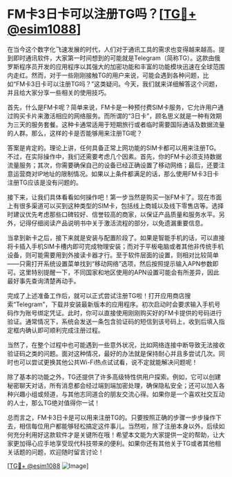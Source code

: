 # FM卡3日卡可以注册TG吗？[[TG💪+ @esim1088](https://t.me/s/esim1088)]

在当今这个数字化飞速发展的时代，人们对于通讯工具的需求也变得越来越高。提到即时通讯软件，大家第一时间想到的可能就是Telegram（简称TG）。这款由俄罗斯程序员开发的应用程序以其强大的加密功能和丰富的功能模块迅速在全球范围内走红。然而，对于一些刚刚接触TG的用户来说，可能会遇到各种问题，比如“FM卡3日卡可以注册TG吗？”这类疑问。今天，我们就来详细解答这个问题，并且给大家分享一些相关的使用技巧。

首先，什么是FM卡呢？简单来说，FM卡是一种预付费SIM卡服务，它允许用户通过购买卡片来激活相应的网络服务。而所谓的“3日卡”，顾名思义就是一种有效期为三天的服务套餐。这种卡通常适用于短期旅行或者临时需要国际通话及数据流量的人群。那么，这样的卡是否能够用来注册TG呢？

答案是肯定的。理论上讲，任何具备正常上网功能的SIM卡都可以用来注册TG。不过，在实际操作中，我们还需要考虑几个因素。首先，你的FM卡必须支持数据流量服务；其次，你需要确保自己的设备已经正确设置了移动网络；最后，还要注意运营商对IP地址的限制情况。如果以上条件都满足的话，那么使用FM卡3日卡注册TG应该是没有问题的。

接下来，让我们具体看看如何操作吧！第一步当然是购买一张FM卡了。现在市面上有很多渠道可以买到这种类型的SIM卡，包括线上商城以及线下零售店等。选择时建议优先考虑那些口碑较好、信誉较高的商家，以保证产品质量和服务水平。另外，记得仔细阅读产品说明书中关于激活流程的部分，以免遗漏重要信息。

当拿到新卡之后，接下来就是安装与配置阶段了。如果是智能手机的话，可以直接将卡插入手机SIM卡槽内即可完成物理安装；而对于平板电脑或者其他非传统手机设备，则可能需要用到外接读卡器才行。至于软件层面的设置，则相对比较简单——只需打开系统设置菜单找到“移动网络”选项，然后按照提示输入APN参数即可。这里特别提醒一下，不同国家和地区使用的APN设置可能会有所差异，因此最好事先查询清楚再动手。

完成了上述准备工作后，就可以正式尝试注册TG啦！打开应用商店搜索“Telegram”，下载并安装最新版本的应用程序。初次启动时会要求输入手机号码作为账号绑定凭证。此时，你可以直接使用刚刚购买好的FM卡提供的号码进行验证。通常情况下，系统会发送一条包含验证码的短信到该号码上，收到后填入指定框内确认即可顺利完成注册过程。

当然了，在整个过程中也可能遇到一些意外状况，比如网络连接中断导致无法接收验证码之类的问题。面对这种情况，最好的办法就是保持耐心并且多尝试几次。同时也可以尝试更换其他公共Wi-Fi热点试试看，说不定就能解决问题呢！

除了基本的功能之外，TG还提供了许多高级特性供用户探索。例如，它可以创建秘密聊天对话，所有消息都会经过端到端加密处理，确保隐私安全；还可以加入各种兴趣小组或频道，与其他志同道合的朋友交流心得。如果你是一个喜欢社交互动的人士，那么TG绝对值得你一试！

总而言之，FM卡3日卡是可以用来注册TG的。只要按照正确的步骤一步步操作下去，相信每位用户都能够轻松搞定这件事儿。当然啦，除了注册本身以外，后续如何充分利用好这款软件才是关键所在哦！希望本文能为大家提供一定的帮助，让大家更加得心应手地享受现代科技带来的便利。如果你还有其他关于TG或者其他相关话题的问题，欢迎随时留言讨论！

[[TG💪+ @esim1088](https://t.me/s/esim1088) ![Image](https://i.postimg.cc/4NQfJmqS/Snipaste-2025-05-13-00-14-12.png)]